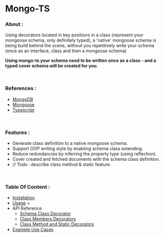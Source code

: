 
# Mongo-TS

### About :
Using decorators located in key positions in a class (represent your mongoose schema, only definitely typed), a 'native' mongoose schema is being build behind the scene, without you repetitively write your schema (once as an interface, class and then a mongoose schema) 

**Using mongo-ts your schema need to be written once as a class - and a typed cover schema will be created for you.**

<br>

### References :
* [MongoDB]('https://docs.mongodb.com/manual/') 
* [Mongoose]('https://mongoosejs.com/docs/guide.html')
* [Typescript]('https://www.typescriptlang.org/docs/handbook/typescript-in-5-minutes.html')

<br>

### Features :

* Generate class definition to a native mongoose schema.
* Support OOP writing style by enabling schema class extending.
* Reduce redundancies by inferring the property type (using reflection).
* Cover created and fetched documents with the schema class definition.
* // Todo : describe class method & static feature.

<br>


### Table Of Content :
+ [Installation](#)
+ [Usage](#)
    + 
+ API Reference
    + [Schema Class Decorator](lib/mongo-ts/docs/class-decorator.md)
    + [Class Members Decorators](lib/mongo-ts/docs/field-decorators.md)
    + [Class Method and Static Decorators](#lib/mongo-ts/docs/func-decorators.md)
+ [Example Use Cases](#)


